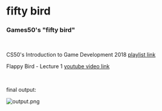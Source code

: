 # fifty bird
### Games50's "fifty bird"

<br>

CS50's Introduction to Game Development 2018 [playlist link](https://www.youtube.com/playlist?list=PLhQjrBD2T383Vx9-4vJYFsJbvZ_D17Qzh)

Flappy Bird - Lecture 1 [youtube video link](https://www.youtube.com/watch?v=3IdOCxHGMIo)

<br>

final output:

![output.png](output.png)